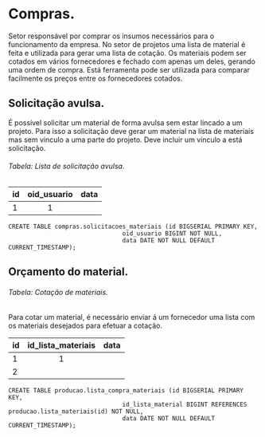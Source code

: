 # Compras.
Setor responsável por comprar os insumos necessários para o funcionamento da empresa. No setor de projetos uma lista de material é feita e utilizada para gerar uma lista de cotação. Os materiais podem ser cotados em vários fornecedores e fechado com apenas um deles, gerando uma ordem de compra. Está ferramenta pode ser utilizada para comparar facilmente os preços entre os fornecedores cotados.
## Solicitação avulsa.
É possível solicitar um material de forma avulsa sem estar lincado a um projeto. Para isso a solicitação deve gerar um material na lista de materiais mas sem vinculo a uma parte do projeto. Deve incluir um vinculo a está solicitação.
###### Tabela: Lista de solicitação avulsa.
| id  | oid_usuario | data |
|:----|:-----------:|:----:|
| 1   |      1      |      |
```
CREATE TABLE compras.solicitacoes_materiais (id BIGSERIAL PRIMARY KEY,   
                                oid_usuario BIGINT NOT NULL, 
                                data DATE NOT NULL DEFAULT CURRENT_TIMESTAMP);
```

## Orçamento do material.

###### Tabela: Cotação de materiais.
Para cotar um material, é necessário enviar á um fornecedor uma lista com os materiais desejados para efetuar a cotação.

| id  | id_lista_materiais | data |
|:----|:------------------:|:----:|
| 1   |         1          |      |
| 2   |                    |      |
```
CREATE TABLE producao.lista_compra_materiais (id BIGSERIAL PRIMARY KEY,   
                                id_lista_material BIGINT REFERENCES producao.lista_materiais(id) NOT NULL, 
                                data DATE NOT NULL DEFAULT CURRENT_TIMESTAMP);
```

```
```
######
